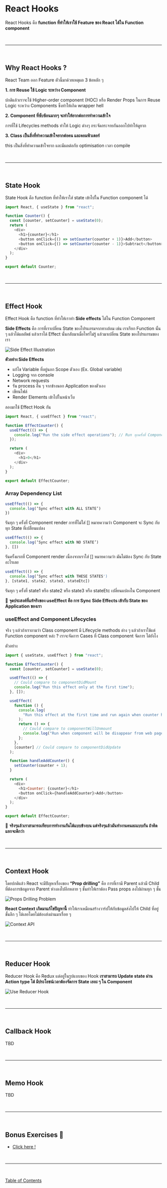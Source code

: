 # React Hooks

React Hooks คือ **function ที่ทำให้เราใช้ Feature ของ React ได้ใน Function component**

<br><hr><br>

## Why React Hooks ?

React Team ออก Feature ตัวนี้มาด้วยเหตุผล 3 ข้อหลัก ๆ

**1. การ Reuse ใช้ Logic ระหว่าง Component**

ปกติแล้วเราจะใช้ Higher-order component (HOC) หรือ Render Props ในการ Reuse Logic ระหว่าง Components ซึ่งทำให้เกิด wrapper hell

**2. Component ที่ซับซ้อนมากๆ จะทำให้ยากต่อการทำความเข้าใจ**

การที่ใช้ Lifecycles methods ทำให้ Logic ต่างๆ กระจัดกระจายกันออกไปทำให้ดูยาก

**3. Class เป็นสิ่งที่ทำความเข้าใจยากต่อคน และคอมพิวเตอร์**

this เป็นสิ่งที่ทำความเข้าใจยาก และมีผลต่อกับ optimisation เวลา compile

<br><hr><br>

## State Hook

State Hook คือ function ที่ทำให้เราใส่ state เข้าไปใน Function component ได้

```js
import React, { useState } from "react";

function Counter() {
  const [counter, setCounter] = useState(0);
  return (
    <div>
      <h1>{counter}</h1>
      <button onClick={() => setCounter(counter + 1)}>Add</button>
      <button onClick={() => setCounter(counter - 1)}>Subtract</button>
    </div>
  );
}

export default Counter;
```

<br><hr><br>

## Effect Hook

Effect Hook คือ function ที่ทำให้เราทำ **Side effects** ได้ใน Function Component

**Side Effects** คือ การที่เราเปลี่ยน State ของโปรแกรมจากทางอ้อม เช่น เราเรียก Function นั้น ๆ แล้วได้ผลลัพธ์ แล้วเราได้ Effect นั้นกลับมาเมื่อไหร่ไม่รู้ แล้วมาเปลี่ยน State ของโปรแกรมของเรา

![Side Effect Illustration](./images/side-effects-illustration.png)

**ตัวอย่าง Side Effects**

- แก้ไข Variable ที่อยู่นอก Scope ตัวเอง (Ex. Global variable)
- Logging จาก console
- Network requests
- รัน process อื่น ๆ จากข้างนอก Application ของตัวเอง
- เขียนไฟล์
- Render Elements เข้าไปในหน้าเว็บ

ลองมาใช้ Effect Hook กัน

```js
import React, { useEffect } from "react";

function EffectCounter() {
  useEffect(() => {
    console.log("Run the side effect operations"); // Run ทุกครั้งที่ Component render
  });

  return (
    <div>
      <h1>0</h1>
    </div>
  );
}

export default EffectCounter;
```

### Array Dependency List

```js
useEffect(() => {
  console.log(‘Sync effect with ALL STATE’)
})
```

รันทุก ๆ ครั้งที่ Component render การที่ไม่ใส่ [] หมายความว่า Component จะ Sync กับทุก State ที่เปลี่่ยนแปลง

```js
useEffect(() => {
  console.log(‘Sync effect with NO STATE’)
}, [])
```

รันครั้งแรกที่ Component render เนื่องจากเราใส่ [] หมายความว่า มันไม่ต้อง Sync กับ State อะไรเลย

```js
useEffect(() => {
  console.log(‘Sync effect with THESE STATES')
}, [state1, state2, state3, stateEtc])
```

รันทุก ๆ ครั้งที่ state1 หรือ state2 หรือ state3 หรือ stateEtc เปลี่ยนแปลงใน Component

🌟 **จุดประสงค์ที่แท้จริงของ useEffect คือ การ Sync Side Effects เข้ากับ State ของ Application ของเรา**

### useEffect and Component Lifecycles

จริง ๆ แล้วถ้าเราถามว่า Class component มี Lifecycle methods ต่าง ๆ แล้วถ้าเราใช้แต่ Function component หล่ะ​ ?​ เราจะจัดการ Cases ที่ Class component จัดการ ได้ยังไง

ตัวอย่าง

```js
import { useState, useEffect } from "react";

function EffectCounter() {
  const [counter, setCounter] = useState(0);

  useEffect(() => {
    // Could compare to componentDidMount
    console.log("Run this effect only at the first time");
  }, []);

  useEffect(
    function () {
      console.log(
        "Run this effect at the first time and run again when counter has changed"
      );
      return () => {
        // Could compare to componentWillUnmount
        console.log("Run when component will be disappear from web page");
      };
    },
    [counter] // Could compare to componentDidUpdate
  );

  function handleAddCounter() {
    setCounter(counter + 1);
  }

  return (
    <div>
      <h1>Counter: {counter}</h1>
      <button onClick={handleAddCounter}>Add</button>
    </div>
  );
}

export default EffectCounter;
```

🌟 **จริงๆแล้วเราสามารถเทียบการทำงานกันได้แบบข้างบน แต่จริงๆแล้วมันทำงานคนละแบบกัน ถ้าคิดแยกจะดีกว่า**

<br><hr><br>

## Context Hook

โดยปกติแล้ว React จะมีปัญหาเรื่องของ **“Prop drilling”** คือ การที่เรามี Parent แล้วมี Child ที่ต้องการข้อมูลจาก Parent ห่างลงไปอีกหลาย ๆ ชั้นทำให้เราต้อง Pass props ลงไปผ่านทุก ๆ ชั้น

![Props Drilling Problem](./images/props-drilling-1.png)

**React Context เกิดมาแก้ไขปัญหานี้** ทำให้เราเหมือนสร้างวาร์ปให้กับข้อมูลส่งไปให้ Child ที่อยู่ชั้นลึก ๆ ได้เลย​โดยไม่ต้องส่งผ่านมาเรื่อย ๆ

![Context API](./images/props-drilling-2.png)

<br><hr><br>

## Reducer Hook

Reducer Hook คือ Redux แต่อยู่ในรูปแบบของ Hook **เราสามารถ Update state ผ่าน Action type ได้ มีประโยชน์เวลาต้องจัดการ State เยอะ ๆ ใน Component**

![Use Reducer Hook](./images/use-reduce-hook.png)

<br><hr><br>

## Callback Hook

TBD

<br><hr><br>

## Memo Hook

TBD

<br><hr><br>

## Bonus Exercises 🏅

- [Click here !](https://github.com/napatwongchr/codecamp-hook-exercises)

<br><hr><br>

[Table of Contents](https://github.com/napatwongchr/intro-to-react/blob/main/README.md)
